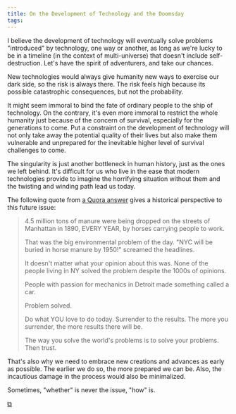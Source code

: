 ```yaml
---
title: On the Development of Technology and the Doomsday
tags: 
---
```


I believe the development of technology will eventually solve problems "introduced" by technology, one way or another, as long as we're lucky to be in a timeline (in the context of multi-universe) that doesn't include self-destruction. Let's have the spirit of adventurers, and take our chances. 

New technologies would always give humanity new ways to exercise our dark side, so the risk is always there. The risk feels high because its possible catastrophic consequences, but not the probability.

It might seem immoral to bind the fate of ordinary people to the ship of technology. On the contrary, it's even more immoral to restrict the whole humanity just because of the concern of survival, especially for the generations to come. Put a constraint on the development of technology will not only take away the potential quality of their lives but also make them vulnerable and unprepared for the inevitable higher level of survival challenges to come.

The singularity is just another bottleneck in human history, just as the ones we left behind. It's difficult for us who live in the ease that modern technologies provide to imagine the horrifying situation without them and the twisting and winding path lead us today.

The following quote from [a Quora answer](https://www.quora.com/What-are-the-most-common-life-mistakes-young-people-make/answer/James-Altucher) gives a historical perspective to this future issue:

> 4.5 million tons of manure were being dropped on the streets of Manhattan in 1890, EVERY YEAR, by horses carrying people to work.
>
> That was the big environmental problem of the day. "NYC will be buried in horse manure by 1950!" screamed the headlines. 
>
> It doesn't matter what your opinion about this was. None of the people living in NY solved the problem despite the 1000s of opinions. 
>
> People with passion for mechanics in Detroit made something called a car. 
>
> Problem solved. 
>
> Do what YOU love to do today. Surrender to the results. The more you surrender, the more results there will be. 
>
> The way you solve the world's problems is to solve your problems. Then trust.

That's also why we need to embrace new creations and advances as early as possible. The earlier we do so, the more prepared we can be. Also, the incautious damage in the process would also be minimalized.

Sometimes, "whether" is never the issue, "how" is.

[&#x29c9;](https://discourse.numenta.org/t/singularity-anticipation-of-doomsday/349/7?u=utensil)